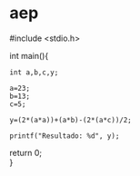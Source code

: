 # aep
#include <stdio.h>

int main(){
	
	int a,b,c,y;
	
	a=23;
	b=13;
	c=5;
	
	y=(2*(a*a))+(a*b)-(2*(a*c))/2;
	
	printf("Resultado: %d", y);
	
return 0;	
}
